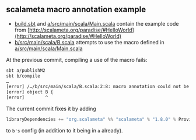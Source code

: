 ## scalameta macro annotation example

- [build.sbt](build.sbt) and [a/src/main/scala/Main.scala](a/src/main/scala/Main.scala) contain the example code from [http://scalameta.org/paradise/#HelloWorld](http://scalameta.org/paradise/#HelloWorld)
- [b/src/main/scala/B.scala](b/src/main/scala/B.scala) attempts to use the macro defined in [a/src/main/scala/Main.scala](a/src/main/scala/Main.scala) 

At the previous commit, compiling a use of the macro fails:

```bash
sbt a/publishM2
sbt b/compile
…
[error] /…/b/src/main/scala/B.scala:2:8: macro annotation could not be expanded (the most common reason for that is that you need to enable the macro paradise plugin; another possibility is that you try to use macro annotation in the same compilation run that defines it)
[error] object B {
[error]        ^
```

The current commit fixes it by adding 
```scala
libraryDependencies += "org.scalameta" %% "scalameta" % "1.8.0" % Provided
``` 

to `b's` config (in addition to it being in `a` already).

